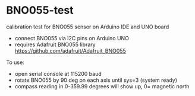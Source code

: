 # BNO055-test
calibration test for BNO055 sensor on Arduino IDE and UNO board 
* connect BNO055 via I2C pins on Arduino UNO
* requires Adafruit BNO055 library
https://github.com/adafruit/Adafruit_BNO055

To use:
* open serial console at 115200 baud
* rotate BNO055 by 90 deg on each axis until sys=3 (system ready)
* compass reading in 0-359.99 degrees will show up, 0= magnetic north
